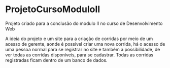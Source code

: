 # ProjetoCursoModuloII
Projeto criado para a conclusão do modulo II no curso de Desenvolvimento Web

A ideia do projeto e um site para a criação de corridas por meio de um acesso de gerente, aonde é possivel criar uma nova corrida, há o acesso de uma pessoa normal para se registrar no site e também a possibilidade, de ver todas as corridas disponíveis, para se cadastrar. Todas as corridas registradas ficam dentro de um banco de dados.
